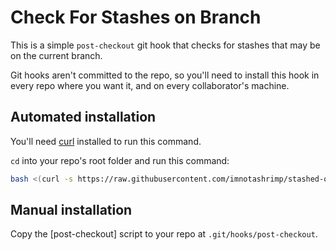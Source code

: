 # Check For Stashes on Branch

This is a simple `post-checkout` git hook
that checks for stashes that may be on the current branch.

Git hooks aren't committed to the repo,
so you'll need to install this hook
in every repo where you want it,
and on every collaborator's machine.

## Automated installation

You'll need [curl](https://curl.haxx.se/) installed to run this command.

`cd` into your repo's root folder
and run this command:

```bash
bash <(curl -s https://raw.githubusercontent.com/imnotashrimp/stashed-on-branch/master/install.sh)
```

## Manual installation

Copy the [post-checkout] script
to your repo at `.git/hooks/post-checkout`.
